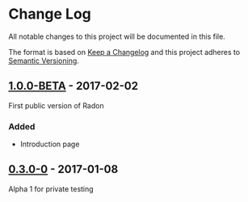 # Change Log
All notable changes to this project will be documented in this file.

The format is based on [Keep a Changelog](http://keepachangelog.com/)
and this project adheres to [Semantic Versioning](http://semver.org/).

## [1.0.0-BETA] - 2017-02-02
First public version of Radon
### Added
- Introduction page

## [0.3.0-0] - 2017-01-08
Alpha 1 for private testing

[1.0.0-BETA]: https://github.com/nielsmaerten/radon/releases/tag/v1.0.0-BETA
[0.3.0-0]: https://github.com/nielsmaerten/radon/releases/tag/v0.3.0-0
